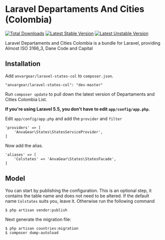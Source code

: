 # Laravel Departaments And Cities (Colombia)

[![Total Downloads](https://poser.pugx.org/anvargear/laravel-states-col/downloads.svg)](https://packagist.org/packages/anvargear/anvargear/laravel-states-col)
[![Latest Stable Version](https://poser.pugx.org/anvargear/laravel-states-col/v/stable.svg)](https://packagist.org/packages/anvargear/anvargear/laravel-states-col)
[![Latest Unstable Version](https://poser.pugx.org/anvargear/laravel-states-col/v/unstable.svg)](https://packagist.org/packages/anvargear/anvargear/laravel-states-col)

Laravel Departaments and Cities Colombia is a bundle for Laravel, providing Almost ISO 3166_3, Dane Code and Capital

## Installation

Add `anvargear/laravel-states-col` to `composer.json`.

    "anvargear/laravel-states-col": "dev-master"
    
Run `composer update` to pull down the latest version of Departaments and Cities Colombia List.

**If you're using Laravel 5.5, you don't have to edit `app/config/app.php`.**

Edit `app/config/app.php` and add the `provider` and `filter`

    'providers' => [
        'AnvaGear\States\StatesServiceProvider',
    ]

Now add the alias.

    'aliases' => [
        'Colstates' => 'AnvaGear\States\StatesFacade',
    ]
    
## Model

You can start by publishing the configuration. This is an optional step, it contains the table name and does not need to be altered. If the default name `Colstates` suits you, leave it. Otherwise run the following command

    $ php artisan vendor:publish
    
Next generate the migration file:

    $ php artisan countries:migration
    $ composer dump-autoload    